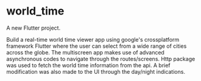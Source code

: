 # world_time

A new Flutter project.

Build a real-time world time viewer app using google's crossplatform framework Flutter where the user can select from a wide range of cities across the globe. The multiscreen app makes use of advanced asynchronous codes to navigate through the routes/screens. Http package was used to fetch the world time information from the api. A brief modification was also made to the UI through the day/night indications.
